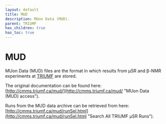 ```yaml
---
layout: default
title: MUD
description: MUon Data (MUD).
parent: TRIUMF
has_children: true
has_toc: true
---
```


# MUD

MUon Data (MUD) files are the format in which results from µSR and β-NMR
experiments at [TRIUMF](https://www.triumf.ca/) are stored.

The original documentation can be found here:
[http://cmms.triumf.ca/mud/](http://cmms.triumf.ca/mud/ "MUon Data (MUD) access").

Runs from the MUD data archive can be retrieved from here:
[http://cmms.triumf.ca/mud/runSel.html](http://cmms.triumf.ca/mud/runSel.html "Search All TRIUMF µSR Runs").
